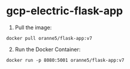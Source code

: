 # gcp-electric-flask-app

1. Pull the image:

`docker pull oranne5/flask-app:v7`


2. Run the Docker Container:

`docker run -p 8080:5001 oranne5/flask-app:v7`
